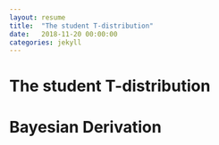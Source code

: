 ```yaml
---
layout: resume
title:  "The student T-distribution"
date:   2018-11-20 00:00:00
categories: jekyll
---
```


# The student T-distribution


# Bayesian Derivation
